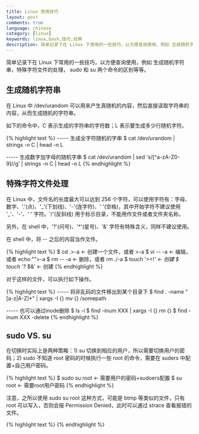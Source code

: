 ```yaml
---
title: Linux 常用技巧
layout: post
comments: true
language: chinese
category: [linux]
keywords: linux,bash,技巧,经典
description: 简单记录下在 Linux 下常用的一些技巧，以方便查询使用，例如 生成随机字符串，特殊字符文件的处理， sudo 和 su 两个命令的区别等等。
---
```


简单记录下在 Linux 下常用的一些技巧，以方便查询使用，例如 生成随机字符串，特殊字符文件的处理， sudo 和 su 两个命令的区别等等。

<!-- more -->


## 生成随机字符串

在 Linux 中 /dev/urandom 可以用来产生真随机的内容，然后直接读取字符串的内容，从而生成随机的字符串。

如下的命令中，C 表示生成的字符串的字符数；L 表示要生成多少行随机字符。

{% highlight text %}
----- 生成全字符随机的字串
$ cat /dev/urandom | strings -n C | head -n L

----- 生成数字加字母的随机字串
$ cat /dev/urandom | sed 's/[^a-zA-Z0-9]//g' | strings -n C | head -n L
{% endhighlight %}

## 特殊字符文件处理

在 Linux 中，文件名的长度最大可以达到 256 个字符，可以使用字符有：字母、数字、'.'(点)、'\_'(下划线)、'-'(连字符)、' '(空格)，其中开始字符不建议使用 '\_'、'-'、' ' 字符。'/'(反斜线) 用于标示目录，不能用作文件或者文件夹名称。

另外，在 shell 中，'?'(问号)、'*'(星号)、'&' 字符有特殊含义，同样不建议使用。

在 shell 中，将 \-\- 之后的内容当作文件。

{% highlight text %}
$ cd .>-a                             ← 创建一个文件，或者 >-a
$ vi -- -a                            ← 编辑，或者 echo "">-a
$ rm -- -a                            ← 删除，或者 rm ./-a
$ touch '><!*'                        ← 创建
$ touch '?* $&'                       ← 创建
{% endhighlight %}

对于这样的文件，可以执行如下操作。

{% highlight text %}
----- 将非乱码的文件移出到某个目录下
$ find . -name "[a-z|A-Z]*" | xargs -I {} mv {} /somepath

----- 也可以通过inode删除
$ ls -i
$ find -inum XXX | xargs -I {} rm {}
$ find -inum XXX -delete
{% endhighlight %}


## sudo VS. su

在切换时实际上是两种策略：1) su 切换到相应的用户，所以需要切换用户的密码；2) sudo 不知道 root 密码的时候执行一些 root 的命令，需要在 suders 中配置+自己用户密码。

{% highlight text %}
$ sudo su root                        ← 需要用户的密码+sudoers配置
$ su root                             ← 需要root用户密码
{% endhighlight %}

注意，之所以使用 sudo su root 这种方式，可能是 btmp 等类似的文件，只有 root 可以写入，否则会报 Permission Denied，此时可以通过 strace 查看报错的文件。


{% highlight text %}
{% endhighlight %}
